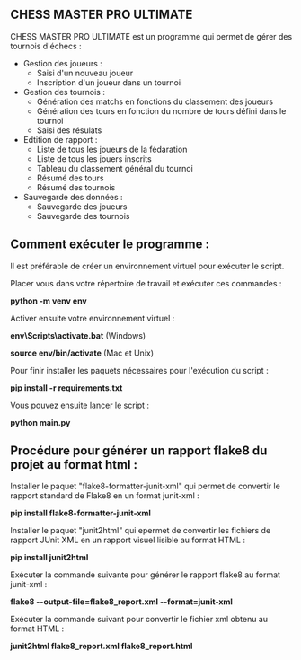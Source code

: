 ## CHESS MASTER PRO ULTIMATE

CHESS MASTER PRO ULTIMATE est un programme qui permet de gérer des tournois d'échecs :

* Gestion des joueurs :
  * Saisi d'un nouveau joueur
  * Inscription d'un joueur dans un tournoi
* Gestion des tournois :
  * Génération des matchs en fonctions du classement des joueurs
  * Génération des tours en fonction du nombre de tours défini dans le tournoi
  * Saisi des résulats
* Edtition de rapport :
  * Liste de tous les joueurs de la fédaration
  * Liste de tous les jouers inscrits
  * Tableau du classement général du tournoi
  * Résumé des tours
  * Résumé des tournois
* Sauvegarde des données :
  * Sauvegarde des joueurs
  * Sauvegarde des tournois

## Comment exécuter le programme :

Il est préférable de créer un environnement virtuel pour exécuter le script.

Placer vous dans votre répertoire de travail et exécuter ces commandes :

**python -m venv env**

Activer ensuite votre environnement virtuel :

**env\Scripts\activate.bat** (Windows)

**source env/bin/activate** (Mac et Unix)

Pour finir installer les paquets nécessaires pour l'exécution du script :

**pip install -r requirements.txt**

Vous pouvez ensuite lancer le script :

**python main.py**

## Procédure pour générer un rapport flake8 du projet au format html :

Installer le paquet "flake8-formatter-junit-xml" qui permet de convertir le rapport standard de Flake8 en un format junit-xml :

**pip install flake8-formatter-junit-xml**

Installer le paquet "junit2html" qui epermet de convertir les fichiers de rapport JUnit XML en un rapport visuel lisible au format HTML :

**pip install junit2html**

Exécuter la commande suivante pour générer le rapport flake8 au format junit-xml :

**flake8 --output-file=flake8_report.xml --format=junit-xml**

Exécuter la commande suivant pour convertir le fichier xml obtenu au format HTML :

**junit2html flake8_report.xml flake8_report.html**
